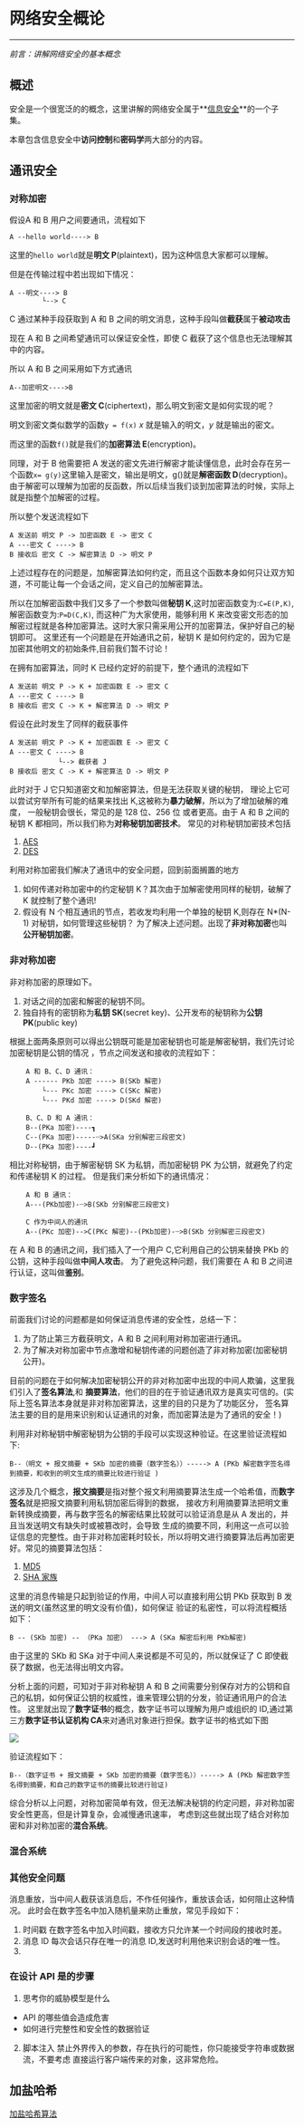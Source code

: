 网络安全概论
===
---
_前言：讲解网络安全的基本概念_
## 概述
安全是一个很宽泛的的概念，这里讲解的网络安全属于**[信息安全](https://zh.wikipedia.org/wiki/%E4%BF%A1%E6%81%AF%E5%AE%89%E5%85%A8)**的一个子集。

本章包含信息安全中**访问控制**和**密码学**两大部分的内容。


## 通讯安全
### 对称加密
假设A 和 B 用户之间要通讯，流程如下

    A --hello world----> B


这里的`hello world`就是**明文 P**(plaintext)，因为这种信息大家都可以理解。

但是在传输过程中若出现如下情况：

    A --明文----> B
            └--> C
C 通过某种手段获取到 A 和 B 之间的明文消息，这种手段叫做**截获**属于**被动攻击**

现在 A 和 B 之间希望通讯可以保证安全性，即使 C 截获了这个信息也无法理解其中的内容。

所以 A 和 B 之间采用如下方式通讯

    A--加密明文---->B

这里加密的明文就是**密文 C**(ciphertext)，那么明文到密文是如何实现的呢？

明文到密文类似数学的函数`y = f(x)` _x_ 就是输入的明文，_y_ 就是输出的密文。

而这里的函数`f()`就是我们的**加密算法 E**(encryption)。

同理，对于 B 他需要把 A 发送的密文先进行解密才能读懂信息，此时会存在另一个函数`x= g(y)`这里输入是密文，输出是明文，g()就是**解密函数 D**(decryption)。
由于解密可以理解为加密的反函数，所以后续当我们谈到加密算法的时候，实际上就是指整个加解密的过程。

所以整个发送流程如下

    A 发送前 明文 P -> 加密函数 E -> 密文 C
    A ---密文 C ----> B
    B 接收后 密文 C -> 解密算法 D -> 明文 P

上述过程存在的问题是，加解密算法如何约定，而且这个函数本身如何只让双方知道，不可能让每一个会话之间，定义自己的加解密算法。

所以在加解密函数中我们又多了一个参数叫做**秘钥 K**,这时加密函数变为:`C=E(P,K)`,解密函数变为:`P=D(C,K)`,
而这种广为大家使用，能够利用 K 来改变密文形态的加解密过程就是各种加密算法。这时大家只需采用公开的加密算法，保护好自己的秘钥即可。
这里还有一个问题是在开始通讯之前，秘钥 K 是如何约定的，因为它是加密其他明文的初始条件,目前我们暂不讨论！

在拥有加密算法，同时 K 已经约定好的前提下，整个通讯的流程如下

    A 发送前 明文 P -> K + 加密函数 E -> 密文 C
    A ---密文 C ----> B
    B 接收后 密文 C -> K + 解密算法 D -> 明文 P

假设在此时发生了同样的截获事件

    A 发送前 明文 P -> K + 加密函数 E -> 密文 C
    A ---密文 C ----> B
                └--> 截获者 J
    B 接收后 密文 C -> K + 解密算法 D -> 明文 P

此时对于 J 它只知道密文和加解密算法，但是无法获取关键的秘钥，
理论上它可以尝试穷举所有可能的结果来找出 K,这被称为**暴力破解**，所以为了增加破解的难度，
一般秘钥会很长，常见的是 128 位、256 位 或者更高。由于 A 和 B 之间的秘钥 K 都相同，所以我们称为**对称秘钥加密技术**。
常见的对称秘钥加密技术包括
1. [AES](https://zh.wikipedia.org/wiki/%E9%AB%98%E7%BA%A7%E5%8A%A0%E5%AF%86%E6%A0%87%E5%87%86)
2. [DES](https://zh.wikipedia.org/wiki/%E8%B3%87%E6%96%99%E5%8A%A0%E5%AF%86%E6%A8%99%E6%BA%96)

利用对称加密我们解决了通讯中的安全问题，回到前面搁置的地方
1. 如何传递对称加密中的约定秘钥 K？其次由于加解密使用同样的秘钥，破解了 K 就控制了整个通讯!
2. 假设有 N 个相互通讯的节点，若收发均利用一个单独的秘钥 K,则存在 N*(N-1) 对秘钥，如何管理这些秘钥？
为了解决上述问题。出现了**非对称加密**也叫**公开秘钥加密**。

### 非对称加密
非对称加密的原理如下。
1. 对话之间的加密和解密的秘钥不同。
2. 独自持有的密钥称为**私钥 SK**(secret key)、公开发布的秘钥称为**公钥 PK**(public key)

根据上面两条原则可以得出公钥既可能是加密秘钥也可能是解密秘钥，我们先讨论加密秘钥是公钥的情况
，节点之间发送和接收的流程如下：

        A 和 B、C、D 通讯：
        A ------ PKb 加密 ----> B(SKb 解密)
            └--- PKc 加密 ----> C(SKc 解密)
            └--- PKd 加密 ----> D(SKd 解密)

        B、C、D 和 A 通讯：
        B--(PKa 加密)----┓
        C--(PKa 加密)-----┈>A(SKa 分别解密三段密文)
        D--(PKa 加密)----┛

相比对称秘钥，由于解密秘钥 SK 为私钥，而加密秘钥 PK 为公钥，就避免了约定和传递秘钥 K 的过程。
但是我们来分析如下的通讯情况：

        A 和 B 通讯：
        A---(PKb加密)-┈>B(SKb 分别解密三段密文)

        C 作为中间人的通讯
        A--(PKc 加密)-->C(PKc 解密)--(PKb加密)-┈>B(SKb 分别解密三段密文)

在 A 和 B 的通讯之间，我们插入了一个用户 C,它利用自己的公钥来替换 PKb 的公钥，这种手段叫做**中间人攻击**。
为了避免这种问题，我们需要在 A 和 B 之间进行认证，这叫做**鉴别**。

### 数字签名
前面我们讨论的问题都是如何保证消息传递的安全性，总结一下：
1. 为了防止第三方截获明文，A 和 B 之间利用对称加密进行通讯。
2. 为了解决对称加密中节点激增和秘钥传递的问题创造了非对称加密(加密秘钥公开)。

目前的问题在于如何解决加密秘钥公开的非对称加密中出现的中间人欺骗，这里我们引入了**签名算法**,和
**摘要算法**，他们的目的在于验证通讯双方是真实可信的。(实际上签名算法本身就是非对称加密算法，这里的目的只是为了功能区分，
签名算法主要的目的是用来识别和认证通讯的对象，而加密算法是为了通讯的安全！)

利用非对称秘钥中解密秘钥为公钥的手段可以实现这种验证。在这里验证流程如下:


    B--（明文 + 报文摘要 + SKb 加密的摘要（数字签名））-----> A (PKb 解密数字签名得到摘要，和收到的明文生成的摘要比较进行验证 )

这涉及几个概念，**报文摘要**是指对整个报文利用摘要算法生成一个哈希值，而**数字签名**就是把报文摘要利用私钥加密后得到的数据，
接收方利用摘要算法把明文重新转换成摘要，再与数字签名的解密结果比较就可以验证消息是从 A 发出的，并且当发送明文有缺失时或被篡改时，会导致
生成的摘要不同，利用这一点可以验证信息的完整性。由于非对称加密耗时较长，所以将明文进行摘要算法后再加密更好。常见的摘要算法包括：
1. [MD5](https://zh.wikipedia.org/wiki/MD5)
2. [SHA 家族](https://zh.wikipedia.org/wiki/SHA%E5%AE%B6%E6%97%8F)

这里的消息传输是只起到验证的作用，中间人可以直接利用公钥 PKb 获取到 B 发送的明文(虽然这里的明文没有价值)，如何保证
验证的私密性，可以将流程概括如下：

    B -- (SKb 加密) -- （PKa 加密） ---> A (SKa 解密后利用 PKb解密)

由于这里的 SKb 和 SKa 对于中间人来说都是不可见的，所以就保证了 C 即使截获了数据，也无法得出明文内容。

分析上面的问题，可知对于非对称秘钥 A 和 B 之间需要分别保存对方的公钥和自己的私钥，如何保证公钥的权威性，谁来管理公钥的分发，验证通讯用户的合法性。
这里就出现了**数字证书**的概念，数字证书可以理解为用户或组织的 ID,通过第三方**数字证书认证机构 CA**来对通讯对象进行担保。数字证书的格式如下图

![](img/network1.jpg)

验证流程如下：

    B--（数字证书 + 报文摘要 + SKb 加密的摘要（数字签名））-----> A (PKb 解密数字签名得到摘要，和自己的数字证书的摘要比较进行验证)


综合分析以上问题，对称加密简单有效，但无法解决秘钥的约定问题，非对称加密安全性更高，但是计算复杂，会减慢通讯速率，
考虑到这些就出现了结合对称加密和非对称加密的**混合系统**。

### 混合系统

### 其他安全问题
消息重放，当中间人截获该消息后，不作任何操作，重放该会话，如何阻止这种情况。
此时会在数字签名中加入随机量来防止重放，常见手段如下：
1. 时间戳
在数字签名中加入时间戳，接收方只允许某一个时间段的接收时差。
2. 消息 ID
每次会话只存在唯一的消息 ID,发送时利用他来识别会话的唯一性。
3.

### 在设计 API 是的步骤
1. 思考你的威胁模型是什么
* API 的哪些值会造成危害
* 如何进行完整性和安全性的数据验证

2. 脚本注入
禁止外界传入的参数，存在执行的可能性，你只能接受字符串或数据流，不要考虑
直接运行客户端传来的对象，这非常危险。

## 加盐哈希

[加盐哈希算法](http://blog.jobbole.com/61872/)


